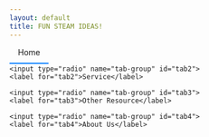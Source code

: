 ```yaml
---
layout: default
title: FUN STEAM IDEAS!
---
```


<style>
/* Hide the radio buttons */
.tabs input[type="radio"] {
    display: none;
}

/* Style the labels (the tabs themselves) */
.tabs label {
    padding: 10px 15px;
    cursor: pointer;
    border-bottom: 2px solid transparent;
    transition: border-color 0.3s ease;
}

/* Style the active tab label */
.tabs input[type="radio"]:checked + label {
    border-bottom-color: #007bff;
}

/* Hide all content panels by default */
.tab-panel {
    display: none;
}

/* Show the content panel associated with the active tab */
#tab1:checked ~ .tab-content #panel1,
#tab2:checked ~ .tab-content #panel2,
#tab3:checked ~ .tab-content #panel3,
#tab4:checked ~ .tab-content #panel4 {
    display: block;
}
</style>

<div class="tabs">
    <input type="radio" name="tab-group" id="tab1" checked>
    <label for="tab1">Home</label>
    
    <input type="radio" name="tab-group" id="tab2">
    <label for="tab2">Service</label>

    <input type="radio" name="tab-group" id="tab3">
    <label for="tab3">Other Resource</label>

    <input type="radio" name="tab-group" id="tab4">
    <label for="tab4">About Us</label>
</div>

<div class="tab-content">
  <div class="tab-panel" id="tab1">
    ## Welcome!
    <video width="720" height="405" controls muted="" autoplay="" loop="false">
    <source src="media/intro_video_short.mp4" type="video/mp4">
    </video>
  </div>

  <div class="tab-panel" id="tab2">
    ## Service
      subscribe to our newsletter!
  </div>

  <div class="tab-panel" id="tab3">
    ## Other Resource
      ### Boston, MA
      ### Minneapolis, MN
      ### Dallas, TX
  </div>

  <div class="tab-panel" id="tab4">
    ## about us
    We are a team of parents, teachers and software engineers. 
  </div>
  
</div>
